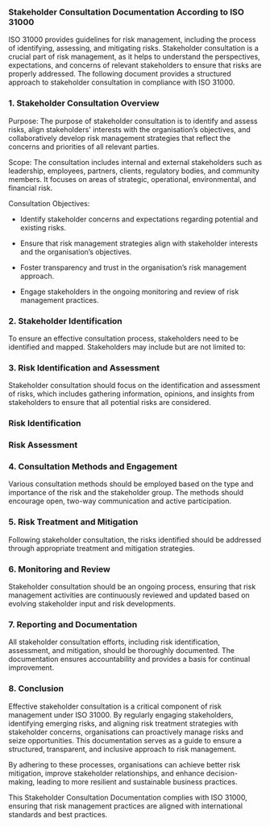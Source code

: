 ### Stakeholder Consultation Documentation According to ISO 31000

ISO 31000 provides guidelines for risk management, including the process of identifying, assessing, and mitigating risks. Stakeholder consultation is a crucial part of risk management, as it helps to understand the perspectives, expectations, and concerns of relevant stakeholders to ensure that risks are properly addressed. The following document provides a structured approach to stakeholder consultation in compliance with ISO 31000.

<!-- Unsupported block type: divider -->

### 1. Stakeholder Consultation Overview

Purpose: The purpose of stakeholder consultation is to identify and assess risks, align stakeholders' interests with the organisation’s objectives, and collaboratively develop risk management strategies that reflect the concerns and priorities of all relevant parties.

Scope: The consultation includes internal and external stakeholders such as leadership, employees, partners, clients, regulatory bodies, and community members. It focuses on areas of strategic, operational, environmental, and financial risk.

Consultation Objectives:

- Identify stakeholder concerns and expectations regarding potential and existing risks.

- Ensure that risk management strategies align with stakeholder interests and the organisation’s objectives.

- Foster transparency and trust in the organisation’s risk management approach.

- Engage stakeholders in the ongoing monitoring and review of risk management practices.

<!-- Unsupported block type: divider -->

### 2. Stakeholder Identification

To ensure an effective consultation process, stakeholders need to be identified and mapped. Stakeholders may include but are not limited to:

<!-- Unsupported block type: divider -->

### 3. Risk Identification and Assessment

Stakeholder consultation should focus on the identification and assessment of risks, which includes gathering information, opinions, and insights from stakeholders to ensure that all potential risks are considered.

### Risk Identification







### Risk Assessment







<!-- Unsupported block type: divider -->

### 4. Consultation Methods and Engagement

Various consultation methods should be employed based on the type and importance of the risk and the stakeholder group. The methods should encourage open, two-way communication and active participation.

<!-- Unsupported block type: divider -->

### 5. Risk Treatment and Mitigation

Following stakeholder consultation, the risks identified should be addressed through appropriate treatment and mitigation strategies.

<!-- Unsupported block type: divider -->

### 6. Monitoring and Review

Stakeholder consultation should be an ongoing process, ensuring that risk management activities are continuously reviewed and updated based on evolving stakeholder input and risk developments.

<!-- Unsupported block type: divider -->

### 7. Reporting and Documentation

All stakeholder consultation efforts, including risk identification, assessment, and mitigation, should be thoroughly documented. The documentation ensures accountability and provides a basis for continual improvement.

<!-- Unsupported block type: divider -->

### 8. Conclusion

Effective stakeholder consultation is a critical component of risk management under ISO 31000. By regularly engaging stakeholders, identifying emerging risks, and aligning risk treatment strategies with stakeholder concerns, organisations can proactively manage risks and seize opportunities. This documentation serves as a guide to ensure a structured, transparent, and inclusive approach to risk management.

By adhering to these processes, organisations can achieve better risk mitigation, improve stakeholder relationships, and enhance decision-making, leading to more resilient and sustainable business practices.

<!-- Unsupported block type: divider -->

This Stakeholder Consultation Documentation complies with ISO 31000, ensuring that risk management practices are aligned with international standards and best practices.